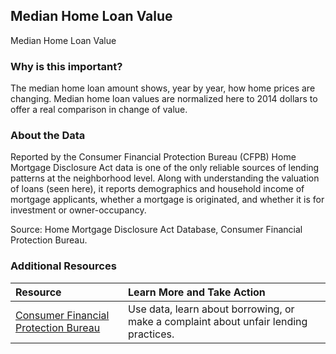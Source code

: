 ## Median Home Loan Value
Median Home Loan Value

### Why is this important?
The median home loan amount shows, year by year, how home prices are changing. Median home loan values are normalized here to 2014 dollars to offer a real comparison in change of value.

### About the Data
Reported by the Consumer Financial Protection Bureau (CFPB) Home Mortgage Disclosure Act data is one of the only reliable sources of lending patterns at the neighborhood level. Along with understanding the valuation of loans (seen here), it reports demographics and household income of mortgage applicants, whether a mortgage is originated, and whether it is for investment or owner-occupancy. 

Source: Home Mortgage Disclosure Act Database, Consumer Financial Protection Bureau. 
### Additional Resources

|Resource | Learn More and Take Action | 
|:--- | :--- |
|[Consumer Financial Protection Bureau](http://cfpb.org) | Use data, learn about borrowing, or make a complaint about unfair lending practices.